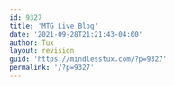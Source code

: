 ```yaml
---
id: 9327
title: 'MTG Live Blog'
date: '2021-09-28T21:21:43-04:00'
author: Tux
layout: revision
guid: 'https://mindlesstux.com/?p=9327'
permalink: '/?p=9327'
---
```


<matrix-live homeserver="https://mindlesstux.com" initial-load="60" room="!rKnPAgYzSWAFtsbQdU:mindlesstux.com"></matrix-live>

<script crossorigin="anonymous" integrity="sha256-hVVnYaiADRTO2PzUGmuLJr8BLUSjGIZsDYGmIJLv2b8=" src="https://code.jquery.com/jquery-3.1.1.min.js"></script>  
<script src="https://live.hello-matrix.net/matrix-live-min.js"></script>

<link href="https://live.hello-matrix.net/matrix-live.css" rel="stylesheet" type="text/css"></link>